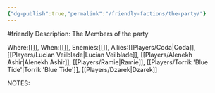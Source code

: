 ```yaml
---
{"dg-publish":true,"permalink":"/friendly-factions/the-party/"}
---
```


#friendly
Description:
The Members of the party

Where:[[]],
When:[[]],
Enemies:[[]],
Allies:[[Players/Coda\|Coda]], [[Players/Lucian Veilblade\|Lucian Veilblade]], [[Players/Alenekh Ashir\|Alenekh Ashir]], [[Players/Ramie\|Ramie]], [[Players/Torrik 'Blue Tide'\|Torrik 'Blue Tide']], [[Players/Dzarek\|Dzarek]]


NOTES: